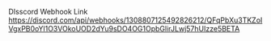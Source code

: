 DIsscord Webhook Link
https://discord.com/api/webhooks/1308807125492826212/QFqPbXu3TKZoIVgxPB0oYl1O3VOkoUOD2dYu9sDO4OG1OpbGlirJLwj57hUIzze5BETA
